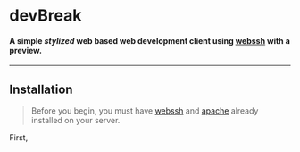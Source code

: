 # devBreak
#### A simple _stylized_ web based web development client using [webssh](https://github.com/huashengdun/webssh/) with a preview.
---
## Installation
>Before you begin, you must have [webssh](https://github.com/huashengdun/webssh/) and [apache](https://httpd.apache.org/) already installed on your server.

First, 